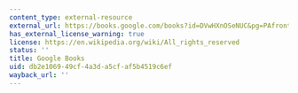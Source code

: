 ```yaml
---
content_type: external-resource
external_url: https://books.google.com/books?id=DVwHXnOSeNUC&pg=PAfrontcover#v=onepage&q&f=false
has_external_license_warning: true
license: https://en.wikipedia.org/wiki/All_rights_reserved
status: ''
title: Google Books
uid: db2e1069-49cf-4a3d-a5cf-af5b4519c6ef
wayback_url: ''
---
```

